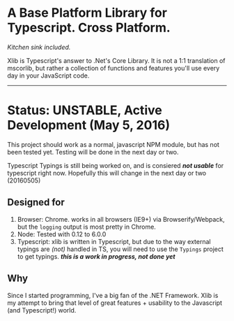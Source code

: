 # A Base Platform Library for Typescript.  Cross Platform.
*Kitchen sink included.*

Xlib is Typescript's answer to .Net's Core Library.  It is not a 1:1 translation of mscorlib, but rather a collection of functions and features you'll use every day in your JavaScript code.

--------
# Status: UNSTABLE, Active Development (May 5, 2016)

This project should work as a normal, javascript NPM module, but has not been tested yet.   Testing will be done in the next day or two.   

Typescript Typings is still being worked on, and is consiered ***not usable*** for typescript right now.   Hopefully this will change in the next day or two (20160505)


## Designed for
1. Browser: Chrome.  works in all browsers (IE9+) via Browserify/Webpack, but the ```logging``` output is most pretty in Chrome.
2. Node: Tested with 0.12 to 6.0.0
3. Typescript: xlib is written in Typescript, but due to the way external typings are *(not)* handled in TS, you will need to use the ```Typings``` project to get typings.  ***this is a work in progress, not done yet***



## Why

Since I started programming, I've a big fan of the .NET Framework.  Xlib is my attempt to bring that level of great features + usability to the Javascript (and Typescript!) world.
